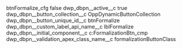 <?xml version="1.0" encoding="UTF-8"?>
<CustomMetadata xmlns="http://soap.sforce.com/2006/04/metadata" xmlns:xsi="http://www.w3.org/2001/XMLSchema-instance" xmlns:xsd="http://www.w3.org/2001/XMLSchema">
    <label>btnFormalize_cfg</label>
    <protected>false</protected>
    <values>
        <field>dwp_dbpn__active__c</field>
        <value xsi:type="xsd:boolean">true</value>
    </values>
    <values>
        <field>dwp_dbpn__button_collection__c</field>
        <value xsi:type="xsd:string">OppDynamicButtonCollection</value>
    </values>
    <values>
        <field>dwp_dbpn__button_unique_id__c</field>
        <value xsi:type="xsd:string">btnFormalize</value>
    </values>
    <values>
        <field>dwp_dbpn__custom_label_api_name__c</field>
        <value xsi:type="xsd:string">lblFormalize</value>
    </values>
    <values>
        <field>dwp_dbpn__initial_component__c</field>
            <value xsi:type="xsd:string">c:FormalizationBtn_cmp</value>
    </values>
    <values>
        <field>dwp_dbpn__validation_apex_class_name__c</field>
         <value xsi:type="xsd:string">formalizationButtonClass</value>
    </values>
</CustomMetadata>
